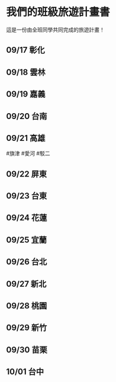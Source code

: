 # 我們的班級旅遊計畫書

這是一份由全班同學共同完成的旅遊計畫！

## 09/17 彰化


## 09/18 雲林


## 09/19 嘉義


## 09/20 台南


## 09/21 高雄
#旗津
#愛河
#駁二

## 09/22 屏東


## 09/23 台東


## 09/24 花蓮


## 09/25 宜蘭


## 09/26 台北


## 09/27 新北


## 09/28 桃園


## 09/29 新竹


## 09/30 苗栗


## 10/01 台中



